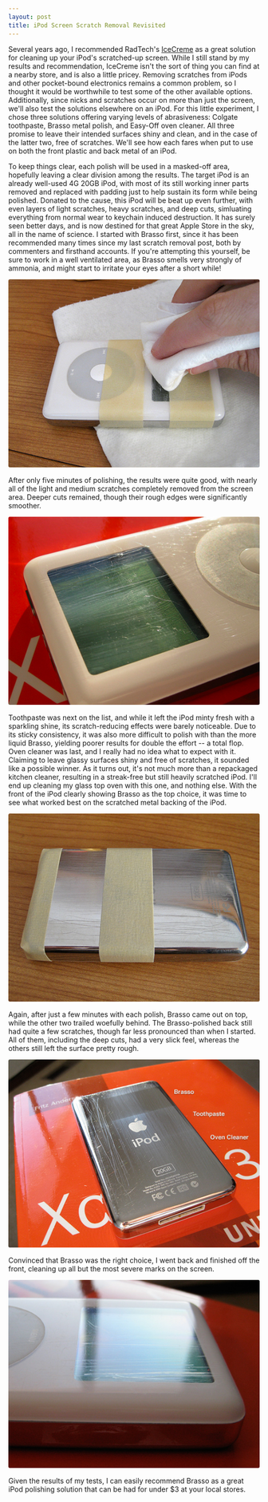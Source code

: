 ```yaml
---
layout: post
title: iPod Screen Scratch Removal Revisited
---
```

Several years ago, I recommended RadTech's [IceCreme](http://www.radtech.us/Products/IceCreme.aspx) as a great solution for cleaning up your iPod's scratched-up screen. While I still stand by my results and recommendation, IceCreme isn't the sort of thing you can find at a nearby store, and is also a little pricey. Removing scratches from iPods and other pocket-bound electronics remains a common problem, so I thought it would be worthwhile to test some of the other available options. Additionally, since nicks and scratches occur on more than just the screen, we'll also test the solutions elsewhere on an iPod. For this little experiment, I chose three solutions offering varying levels of abrasiveness: Colgate toothpaste, Brasso metal polish, and Easy-Off oven cleaner. All three promise to leave their intended surfaces shiny and clean, and in the case of the latter two, free of scratches. We'll see how each fares when put to use on both the front plastic and back metal of an iPod.

To keep things clear, each polish will be used in a masked-off area, hopefully leaving a clear division among the results. The target iPod is an already well-used 4G 20GB iPod, with most of its still working inner parts removed and replaced with padding just to help sustain its form while being polished. Donated to the cause, this iPod will be beat up even further, with even layers of light scratches, heavy scratches, and deep cuts, simluating everything from normal wear to keychain induced destruction. It has surely seen better days, and is now destined for that great Apple Store in the sky, all in the name of science. I started with Brasso first, since it has been recommended many times since my last scratch removal post, both by commenters and firsthand accounts. If you're attempting this yourself, be sure to work in a well ventilated area, as Brasso smells very strongly of ammonia, and might start to irritate your eyes after a short while!

![scratched ipod with brasso](/assets/scratch_ipod_brasso.jpg)

After only five minutes of polishing, the results were quite good, with nearly all of the light and medium scratches completely removed from the screen area. Deeper cuts remained, though their rough edges were significantly smoother.

![polished ipod with brasso](/assets/scratch_ipod_brasso_done.jpg)

Toothpaste was next on the list, and while it left the iPod minty fresh with a sparkling shine, its scratch-reducing effects were barely noticeable. Due to its sticky consistency, it was also more difficult to polish with than the more liquid Brasso, yielding poorer results for double the effort -- a total flop. Oven cleaner was last, and I really had no idea what to expect with it. Claiming to leave glassy surfaces shiny and free of scratches, it sounded like a possible winner. As it turns out, it's not much more than a repackaged kitchen cleaner, resulting in a streak-free but still heavily scratched iPod. I'll end up cleaning my glass top oven with this one, and nothing else. With the front of the iPod clearly showing Brasso as the top choice, it was time to see what worked best on the scratched metal backing of the iPod.

![ipod with scratched back](/assets/scratch_ipod_scratched_back.jpg)

Again, after just a few minutes with each polish, Brasso came out on top, while the other two trailed woefully behind. The Brasso-polished back still had quite a few scratches, though far less pronounced than when I started. All of them, including the deep cuts, had a very slick feel, whereas the others still left the surface pretty rough.

![scratch comparison](/assets/scratch_back_comparison.jpg)

Convinced that Brasso was the right choice, I went back and finished off the front, cleaning up all but the most severe marks on the screen.

![ipod front](/assets/scratch_ipod_front.jpg)

Given the results of my tests, I can easily recommend Brasso as a great iPod polishing solution that can be had for under $3 at your local stores.

